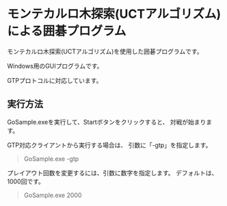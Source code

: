 # モンテカルロ木探索(UCTアルゴリズム)による囲碁プログラム

モンテカルロ木探索(UCTアルゴリズム)を使用した囲碁プログラムです。

Windows用のGUIプログラムです。

GTPプロトコルに対応しています。

## 実行方法

GoSample.exeを実行して、Startボタンをクリックすると、
対戦が始まります。

GTP対応クライアントから実行する場合は、
引数に「-gtp」を指定します。

> GoSample.exe -gtp

プレイアウト回数を変更するには、引数に数字を指定します。
デフォルトは、1000回です。

> GoSample.exe 2000
